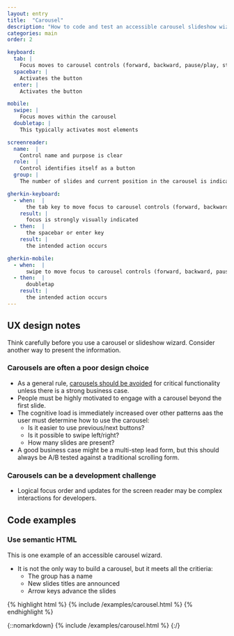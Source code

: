```yaml
---
layout: entry
title:  "Carousel"
description: "How to code and test an accessible carousel slideshow wizard"
categories: main
order: 2

keyboard:
  tab: |
    Focus moves to carousel controls (forward, backward, pause/play, stop)
  spacebar: |
    Activates the button
  enter: |
    Activates the button

mobile:
  swipe: |
    Focus moves within the carousel
  doubletap: |
    This typically activates most elements

screenreader:
  name:  |
    Control name and purpose is clear
  role:  |
    Control identifies itself as a button
  group: |
    The number of slides and current position in the carousel is indicated

gherkin-keyboard: 
  - when:  |
      the tab key to move focus to carousel controls (forward, backward, pause/play, stop)
    result: |
      focus is strongly visually indicated
  - then:  |
      the spacebar or enter key
    result: |
      the intended action occurs

gherkin-mobile:
  - when:  |
      swipe to move focus to carousel controls (forward, backward, pause/play, stop)
  - then:  |
      doubletap
    result: |
      the intended action occurs
---
```


## UX design notes

Think carefully before you use a carousel or slideshow wizard. Consider another way to present the information.

### Carousels are often a poor design choice

- As a general rule, [carousels should be avoided](https://shouldiuseacarousel.com/) for critical functionality unless there is a strong business case.
- People must be highly motivated to engage with a carousel beyond the first slide.
- The cognitive load is immediately increased over other patterns aas the user must determine how to use the carousel:
  - Is it easier to use previous/next buttons?
  - Is it possible to swipe left/right?
  - How many slides are present?
- A good business case might be a multi-step lead form, but this should always be A/B tested against a traditional scrolling form.

### Carousels can be a development challenge

- Logical focus order and updates for the screen reader may be complex interactions for developers.

## Code examples

### Use semantic HTML

This is one example of an accessible carousel wizard.
- It is not the only way to build a carousel, but it meets all the critieria:
  - The group has a name
  - New slides titles are announced
  - Arrow keys advance the slides

{% highlight html %}
{% include /examples/carousel.html %}
{% endhighlight %}

{::nomarkdown}
{% include /examples/carousel.html %}
{:/}
